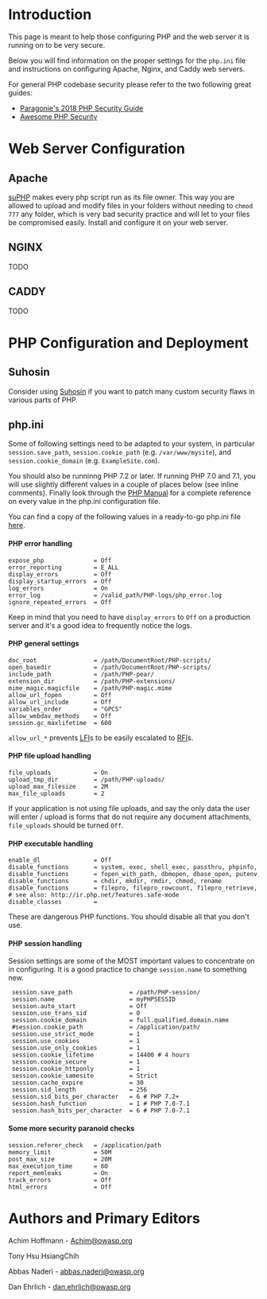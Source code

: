 # Introduction

This page is meant to help those configuring PHP and the web server it is running on to be very secure.

Below you will find information on the proper settings for the `php.ini` file and instructions on configuring Apache, Nginx, and Caddy web servers.

For general PHP codebase security please refer to the two following great guides:
- [Paragonie's 2018 PHP Security Guide](https://paragonie.com/blog/2017/12/2018-guide-building-secure-php-software)
- [Awesome PHP Security](https://github.com/guardrailsio/awesome-php-security)

# Web Server Configuration

## Apache 

[suPHP](http://suphp.org/) makes every php script run as its file owner. This way you are allowed to upload and modify files in your folders without needing to `chmod 777` any folder, which is very bad security practice and will let to your files be compromised easily. Install and configure it on your web server. 

## NGINX

TODO

## CADDY

TODO

# PHP Configuration and Deployment

## Suhosin

Consider using [Suhosin](http://www.hardened-php.net/suhosin/index.html) if you want to patch many custom security flaws in various parts of PHP. 

## php.ini

Some of following settings need to be adapted to your system, in particular `session.save_path`, `session.cookie_path` (e.g. `/var/www/mysite`), and `session.cookie_domain` (e.g. `ExampleSite.com`). 

You should also be runninng PHP 7.2 or later. If running PHP 7.0 and 7.1, you will use slightly different values in a couple of places below (see inline comments). Finally look through the [PHP Manual](http://www.php.net/manual/ini.core.php) for a complete reference on every value in the php.ini configuration file.

You can find a copy of the following values in a ready-to-go php.ini file [here](https://github.com/danehrlich1/very-secure-php-ini).

#### PHP error handling

```text
expose_php              = Off
error_reporting         = E_ALL
display_errors          = Off
display_startup_errors  = Off
log_errors              = On
error_log               = /valid_path/PHP-logs/php_error.log
ignore_repeated_errors  = Off
```

Keep in mind that you need to have `display_errors` to `Off` on a production server and it's a good idea to frequently notice the logs. 

#### PHP general settings

```text
doc_root                = /path/DocumentRoot/PHP-scripts/
open_basedir            = /path/DocumentRoot/PHP-scripts/
include_path            = /path/PHP-pear/
extension_dir           = /path/PHP-extensions/
mime_magic.magicfile    = /path/PHP-magic.mime
allow_url_fopen         = Off
allow_url_include       = Off
variables_order         = "GPCS"
allow_webdav_methods    = Off
session.gc_maxlifetime  = 600
```

`allow_url_*` prevents [LFI](https://www.acunetix.com/blog/articles/local-file-inclusion-lfi/)s to be easily escalated to [RFI](https://www.acunetix.com/blog/articles/remote-file-inclusion-rfi/)s.

#### PHP file upload handling

```text
file_uploads            = On
upload_tmp_dir          = /path/PHP-uploads/
upload_max_filesize     = 2M
max_file_uploads        = 2
```

If your application is not using file uploads, and say the only data the user will enter / upload is forms that do not require any document attachments, `file_uploads` should be turned `Off`.

#### PHP executable handling

```text
enable_dl               = Off
disable_functions       = system, exec, shell_exec, passthru, phpinfo, show_source, popen, proc_open
disable_functions       = fopen_with_path, dbmopen, dbase_open, putenv, move_uploaded_file
disable_functions       = chdir, mkdir, rmdir, chmod, rename
disable_functions       = filepro, filepro_rowcount, filepro_retrieve, posix_mkfifo
# see also: http://ir.php.net/features.safe-mode
disable_classes         = 
```

These are dangerous PHP functions. You should disable all that you don't use.

#### PHP session handling

Session settings are some of the MOST important values to concentrate on in configuring. It is a good practice to change `session.name` to something new. 

```text
 session.save_path                = /path/PHP-session/
 session.name                     = myPHPSESSID
 session.auto_start               = Off
 session.use_trans_sid            = 0
 session.cookie_domain            = full.qualified.domain.name
 #session.cookie_path             = /application/path/
 session.use_strict_mode          = 1
 session.use_cookies              = 1
 session.use_only_cookies         = 1
 session.cookie_lifetime          = 14400 # 4 hours 
 session.cookie_secure            = 1
 session.cookie_httponly          = 1
 session.cookie_samesite          = Strict
 session.cache_expire             = 30 
 session.sid_length               = 256
 session.sid_bits_per_character   = 6 # PHP 7.2+
 session.hash_function            = 1 # PHP 7.0-7.1
 session.hash_bits_per_character  = 6 # PHP 7.0-7.1
 ```

#### Some more security paranoid checks

```text
session.referer_check   = /application/path
memory_limit            = 50M
post_max_size           = 20M
max_execution_time      = 60
report_memleaks         = On
track_errors            = Off
html_errors             = Off
```

# Authors and Primary Editors

Achim Hoffmann - Achim@owasp.org 

Tony Hsu HsiangChih 

Abbas Naderi - abbas.naderi@owasp.org

Dan Ehrlich - dan.ehrlich@owasp.org
